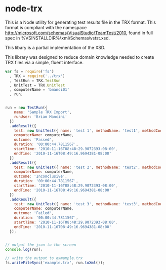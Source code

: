 node-trx
========

This is a Node utility for generating test results file in the TRX format.  This format is compliant with the namespace http://microsoft.com/schemas/VisualStudio/TeamTest/2010, found in full spec in %VSINSTALLDIR%\xml\Schemas\vstst.xsd. 

This libary is a partial implementation of the XSD.

This library was designed to reduce domain knowledge needed to create TRX files via a simple, fluent interface.

```javascript
var fs = require('fs')
  , TRX = require('../trx')
  , TestRun = TRX.TestRun
  , UnitTest = TRX.UnitTest
  , computerName = 'bmanci01'
  , run;


run = new TestRun({ 
    name: 'Sample TRX Import',
    runUser: 'Brian Mancini'
  })
  .addResult({ 
    test: new UnitTest({ name: 'test 1', methodName: 'test1', methodCodeBase: 'testing-framework', methodClassName: 'test1' }),
    computerName: computerName,
    outcome: 'Passed',
    duration: '00:00:44.7811567',
    startTime: '2010-11-16T08:48:29.9072393-08:00',
    endTime: '2010-11-16T08:49:16.9694381-08:00'
  })
  .addResult({
    test: new UnitTest({ name: 'test 2', methodName: 'test2', methodCodeBase: 'testing-framework', methodClassName: 'test2' }),
    computerName: computerName,
    outcome: 'Inconclusive',
    duration: '00:00:44.7811567',
    startTime: '2010-11-16T08:48:29.9072393-08:00',
    endTime: '2010-11-16T08:49:16.9694381-08:00'
  })
  .addResult({
    test: new UnitTest({ name: 'test 3', methodName: 'test3', methodCodeBase: 'testing-framework', methodClassName: 'test3' }),
    computerName: computerName,
    outcome: 'Failed',
    duration: '00:00:44.7811567',
    startTime: '2010-11-16T08:48:29.9072393-08:00',
    endTime: '2010-11-16T08:49:16.9694381-08:00'
  });


// output the json to the screen
console.log(run);

// write the output to exmample.trx
fs.writeFileSync('example.trx', run.toXml());
```
